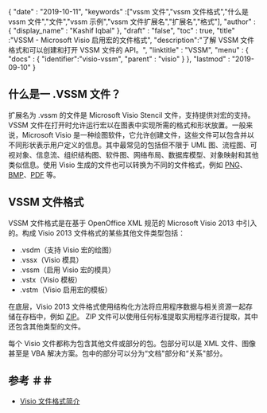 {
  "date" : "2019-10-11",
  "keywords" :["vssm 文件","vssm 文件格式","什么是 vssm 文件","文件","vssm 示例","vssm 文件扩展名","扩展名","格式"],
  "author" : {
    "display_name" : "Kashif Iqbal"
},
  "draft" : "false",
  "toc" : true,
  "title" :"VSSM - Microsoft Visio 启用宏的文件格式",
  "description":"了解 VSSM 文件格式和可以创建和打开 VSSM 文件的 API。",
  "linktitle" : "VSSM",
  "menu" : {
    "docs" : {
"identifier":"visio-vssm",
      "parent" : "visio"
}
},
  "lastmod" : "2019-09-10"
}

## 什么是一 .VSSM 文件？

扩展名为 .vssm 的文件是 Microsoft Visio Stencil 文件，支持提供对宏的支持。 VSSM 文件在打开时允许运行宏以在图表中实现所需的格式和形状放置。一般来说，Microsoft Visio 是一种绘图软件，它允许创建文件，这些文件可以包含并以不同形状表示用户定义的信息。其中最常见的包括但不限于 UML 图、流程图、可视对象、信息流、组织结构图、软件图、网络布局、数据库模型、对象映射和其他类似信息。使用 Visio 生成的文件也可以转换为不同的文件格式，例如 [PNG](/zh/Image/PNG/)、[BMP](/zh/image/bmp/)、[PDF](/zh/pdf/) 等。

## VSSM 文件格式

VSSM 文件格式是在基于 OpenOffice XML 规范的 Microsoft Visio 2013 中引入的。构成 Visio 2013 文件格式的某些其他文件类型包括：

* .vsdm（支持 Visio 宏的绘图）
* .vssx（Visio 模具）
* .vssm（启用 Visio 宏的模具）
* .vstx（Visio 模板）
* .vstm（Visio 启用宏的模板）

在底层，Visio 2013 文件格式使用结构化方法将应用程序数据与相关资源一起存储在存档中，例如 [ZIP](/zh/compression/zip/)。 ZIP 文件可以使用任何标准提取实用程序进行提取，其中还包含其他类型的文件。

每个 Visio 文件都称为包含其他文件或部分的包。包部分可以是 XML 文件、图像甚至是 VBA 解决方案。包中的部分可以分为“文档"部分和“关系"部分。

## 参考 ＃＃

* [Visio 文件格式简介](https://learn.microsoft.com/en-us/office/client-developer/visio/introduction-to-the-visio-file-formatvsdx)

